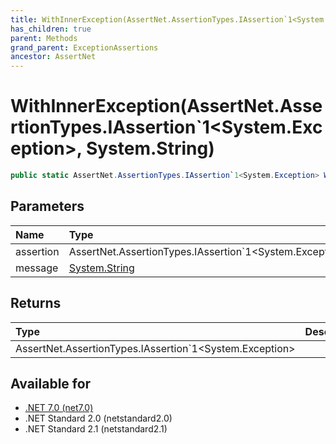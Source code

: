 ```yaml
---
title: WithInnerException(AssertNet.AssertionTypes.IAssertion`1<System.Exception>, System.String)
has_children: true
parent: Methods
grand_parent: ExceptionAssertions
ancestor: AssertNet
---
```

# WithInnerException(AssertNet.AssertionTypes.IAssertion`1&lt;System.Exception&gt;, System.String)

```csharp
public static AssertNet.AssertionTypes.IAssertion`1<System.Exception> WithInnerException(AssertNet.AssertionTypes.IAssertion`1<System.Exception> assertion, System.String message);
```

## Parameters
| Name      | Type                                                                        | Description |
|:----------|:----------------------------------------------------------------------------|:------------|
| assertion | AssertNet.AssertionTypes.IAssertion`1<System.Exception>                     |             |
| message   | [System.String](https://learn.microsoft.com/en-us/dotnet/api/system.string) |             |


## Returns
| Type                                                    | Description |
|:--------------------------------------------------------|:------------|
| AssertNet.AssertionTypes.IAssertion`1<System.Exception> |             |

## Available for
- [.NET 7.0 (net7.0)](https://versionsof.net/core/7.0/)
- .NET Standard 2.0 (netstandard2.0)
- .NET Standard 2.1 (netstandard2.1)
